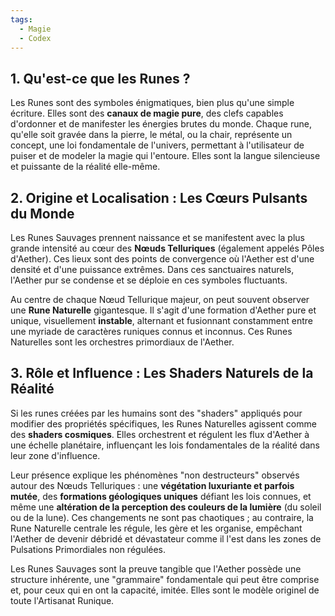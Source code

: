 ```yaml
---
tags:
  - Magie
  - Codex
---
```


## 1. Qu'est-ce que les Runes ?

Les Runes sont des symboles énigmatiques, bien plus qu'une simple écriture. Elles sont des **canaux de magie pure**, des clefs capables d'ordonner et de manifester les énergies brutes du monde. Chaque rune, qu'elle soit gravée dans la pierre, le métal, ou la chair, représente un concept, une loi fondamentale de l'univers, permettant à l'utilisateur de puiser et de modeler la magie qui l'entoure. Elles sont la langue silencieuse et puissante de la réalité elle-même.

## 2. Origine et Localisation : Les Cœurs Pulsants du Monde

Les Runes Sauvages prennent naissance et se manifestent avec la plus grande intensité au cœur des **Nœuds Telluriques** (également appelés Pôles d'Aether). Ces lieux sont des points de convergence où l'Aether est d'une densité et d'une puissance extrêmes. Dans ces sanctuaires naturels, l'Aether pur se condense et se déploie en ces symboles fluctuants.

Au centre de chaque Nœud Tellurique majeur, on peut souvent observer une **Rune Naturelle** gigantesque. Il s'agit d'une formation d'Aether pure et unique, visuellement **instable**, alternant et fusionnant constamment entre une myriade de caractères runiques connus et inconnus. Ces Runes Naturelles sont les orchestres primordiaux de l'Aether.

## 3. Rôle et Influence : Les Shaders Naturels de la Réalité

Si les runes créées par les humains sont des "shaders" appliqués pour modifier des propriétés spécifiques, les Runes Naturelles agissent comme des **shaders cosmiques**. Elles orchestrent et régulent les flux d'Aether à une échelle planétaire, influençant les lois fondamentales de la réalité dans leur zone d'influence.

Leur présence explique les phénomènes "non destructeurs" observés autour des Nœuds Telluriques : une **végétation luxuriante et parfois mutée**, des **formations géologiques uniques** défiant les lois connues, et même une **altération de la perception des couleurs de la lumière** (du soleil ou de la lune). Ces changements ne sont pas chaotiques ; au contraire, la Rune Naturelle centrale les régule, les gère et les organise, empêchant l'Aether de devenir débridé et dévastateur comme il l'est dans les zones de Pulsations Primordiales non régulées.

Les Runes Sauvages sont la preuve tangible que l'Aether possède une structure inhérente, une "grammaire" fondamentale qui peut être comprise et, pour ceux qui en ont la capacité, imitée. Elles sont le modèle originel de toute l'Artisanat Runique.